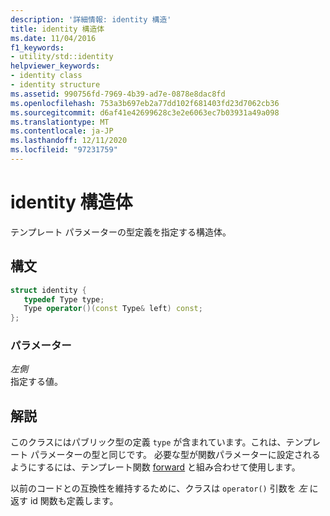 ```yaml
---
description: '詳細情報: identity 構造'
title: identity 構造体
ms.date: 11/04/2016
f1_keywords:
- utility/std::identity
helpviewer_keywords:
- identity class
- identity structure
ms.assetid: 990756fd-7969-4b39-ad7e-0878e8dac8fd
ms.openlocfilehash: 753a3b697eb2a77dd102f681403fd23d7062cb36
ms.sourcegitcommit: d6af41e42699628c3e2e6063ec7b03931a49a098
ms.translationtype: MT
ms.contentlocale: ja-JP
ms.lasthandoff: 12/11/2020
ms.locfileid: "97231759"
---
```

# <a name="identity-structure"></a>identity 構造体

テンプレート パラメーターの型定義を指定する構造体。

## <a name="syntax"></a>構文

```cpp
struct identity {
   typedef Type type;
   Type operator()(const Type& left) const;
};
```

### <a name="parameters"></a>パラメーター

*左側*\
指定する値。

## <a name="remarks"></a>解説

このクラスにはパブリック型の定義 `type` が含まれています。これは、テンプレート パラメーターの型と同じです。 必要な型が関数パラメーターに設定されるようにするには、テンプレート関数 [forward](../standard-library/utility-functions.md#forward) と組み合わせて使用します。

以前のコードとの互換性を維持するために、クラスは `operator()` 引数を *左* に返す id 関数も定義します。

